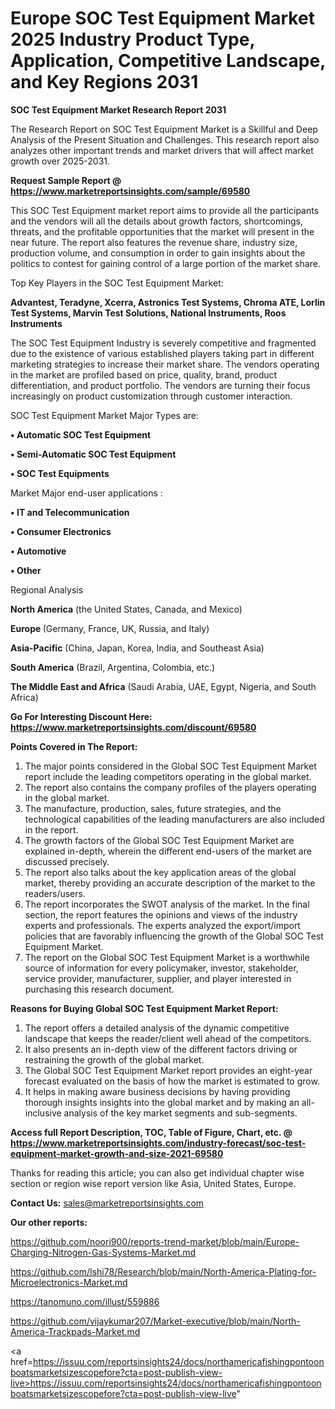 # Europe SOC Test Equipment Market 2025 Industry Product Type, Application, Competitive Landscape, and Key Regions 2031

<strong>SOC Test Equipment Market Research Report 2031</strong>

The Research Report on SOC Test Equipment Market is a Skillful and Deep Analysis of the Present Situation and Challenges. This research report also analyzes other important trends and market drivers that will affect market growth over 2025-2031.

<strong>Request Sample Report @ <a href=https://www.marketreportsinsights.com/sample/69580>https://www.marketreportsinsights.com/sample/69580</a></strong>

This SOC Test Equipment market report aims to provide all the participants and the vendors will all the details about growth factors, shortcomings, threats, and the profitable opportunities that the market will present in the near future. The report also features the revenue share, industry size, production volume, and consumption in order to gain insights about the politics to contest for gaining control of a large portion of the market share.

Top Key Players in the SOC Test Equipment Market:

<strong>Advantest, Teradyne, Xcerra, Astronics Test Systems, Chroma ATE, Lorlin Test Systems, Marvin Test Solutions, National Instruments, Roos Instruments</strong>

The SOC Test Equipment Industry is severely competitive and fragmented due to the existence of various established players taking part in different marketing strategies to increase their market share. The vendors operating in the market are profiled based on price, quality, brand, product differentiation, and product portfolio. The vendors are turning their focus increasingly on product customization through customer interaction.

SOC Test Equipment Market Major Types are:

<strong>• Automatic SOC Test Equipment

• Semi-Automatic SOC Test Equipment

• SOC Test Equipments</strong>

Market Major end-user applications :

<strong>• IT and Telecommunication

• Consumer Electronics

• Automotive

• Other</strong>

Regional Analysis

</u><strong><b>North America</b></strong> (the United States, Canada, and Mexico)

<strong><b>Europe </b></strong>(Germany, France, UK, Russia, and Italy)

<strong><b>Asia-Pacific</b></strong> (China, Japan, Korea, India, and Southeast Asia)

<strong><b>South America</b></strong> (Brazil, Argentina, Colombia, etc.)

<strong><b>The Middle East and Africa</b></strong> (Saudi Arabia, UAE, Egypt, Nigeria, and South Africa)

<strong>Go For Interesting Discount Here: <a href=https://www.marketreportsinsights.com/discount/69580>https://www.marketreportsinsights.com/discount/69580</a></strong>

<strong>Points Covered in The Report:</strong>
<ol>
  <li>The major points considered in the Global SOC Test Equipment Market report include the leading competitors operating in the global market.</li>
  <li>The report also contains the company profiles of the players operating in the global market.</li>
  <li>The manufacture, production, sales, future strategies, and the technological capabilities of the leading manufacturers are also included in the report.</li>
  <li>The growth factors of the Global SOC Test Equipment Market are explained in-depth, wherein the different end-users of the market are discussed precisely.</li>
  <li>The report also talks about the key application areas of the global market, thereby providing an accurate description of the market to the readers/users.</li>
  <li>The report incorporates the SWOT analysis of the market. In the final section, the report features the opinions and views of the industry experts and professionals. The experts analyzed the export/import policies that are favorably influencing the growth of the Global SOC Test Equipment Market.</li>
  <li>The report on the Global SOC Test Equipment Market is a worthwhile source of information for every policymaker, investor, stakeholder, service provider, manufacturer, supplier, and player interested in purchasing this research document.</li>
</ol>
<strong>Reasons for Buying Global SOC Test Equipment Market Report:</strong>

<ol>
  <li>The report offers a detailed analysis of the dynamic competitive landscape that keeps the reader/client well ahead of the competitors.</li>
  <li>It also presents an in-depth view of the different factors driving or restraining the growth of the global market.</li>
  <li>The Global SOC Test Equipment Market report provides an eight-year forecast evaluated on the basis of how the market is estimated to grow.</li>
  <li>It helps in making aware business decisions by having providing thorough insights insights into the global market and by making an all-inclusive analysis of the key market segments and sub-segments.</li>
</ol>
<strong>Access full Report Description, TOC, Table of Figure, Chart, etc. @ <a href=https://www.marketreportsinsights.com/industry-forecast/soc-test-equipment-market-growth-and-size-2021-69580>https://www.marketreportsinsights.com/industry-forecast/soc-test-equipment-market-growth-and-size-2021-69580</a></strong>


Thanks for reading this article; you can also get individual chapter wise section or region wise report version like Asia, United States, Europe.

<strong>Contact Us:</strong>
sales@marketreportsinsights.com

<strong>Our other reports:</strong>

<a href=https://github.com/noori900/reports-trend-market/blob/main/Europe-Charging-Nitrogen-Gas-Systems-Market.md>https://github.com/noori900/reports-trend-market/blob/main/Europe-Charging-Nitrogen-Gas-Systems-Market.md</a>

<a href=https://github.com/Ishi78/Research/blob/main/North-America-Plating-for-Microelectronics-Market.md>https://github.com/Ishi78/Research/blob/main/North-America-Plating-for-Microelectronics-Market.md</a>

<a href=https://tanomuno.com/illust/559886>https://tanomuno.com/illust/559886</a>

<a href=https://github.com/vijaykumar207/Market-executive/blob/main/North-America-Trackpads-Market.md>https://github.com/vijaykumar207/Market-executive/blob/main/North-America-Trackpads-Market.md</a>

<a href=https://issuu.com/reportsinsights24/docs/northamericafishingpontoonboatsmarketsizescopefore?cta=post-publish-view-live>https://issuu.com/reportsinsights24/docs/northamericafishingpontoonboatsmarketsizescopefore?cta=post-publish-view-live</a>"
